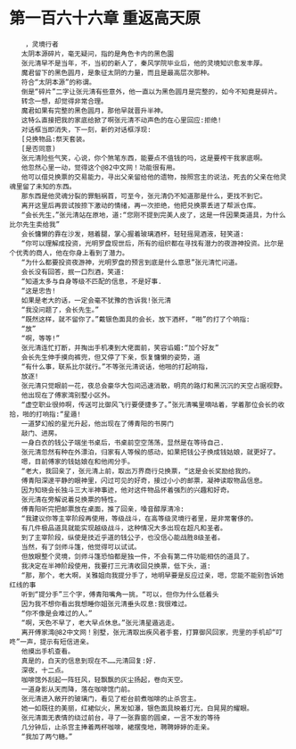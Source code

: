 # 第一百六十六章 重返高天原
        ，灵境行者
       太阴本源碎片，毫无疑问，指的是角色卡内的黑色園
       张元清早不是当年，不，当初的新人了，秦风学院毕业后，他的灵境知识愈发丰厚。
       魔君留下的黑色圆月，是象征太阴的力量，而且是最高层次那种。
       符合“太阴本源”的称谓。
       倒是“碎片”二字让张元清有些意外，他一直以为黑色圆月是完整的，如今不知竟是碎片。
       转念一想，却觉得非常合理。
       魔君如果有完整的黑色圆月，那他早就晋升半神。
       这特么直接把我的家底给掀了啊张元清不动声色的在心里回应:拒绝!
       对话框当即消失，下一刻，新的对话框浮现:
       [兑换物品:祭天套装。
       [是否同意)
       张元清险些气笑，心说，你个煞笔东西，能要点不值钱的吗，这是要榨干我家底啊。
       他忽然心里一动，觉得这个@82中文网！功能很有用。
       他可以借兑换票的交易能力，寻出父亲留给他的遗物，按照宫主的说法，死去的父亲在他灵魂里留了未知的东西。
       那东西是他灵魂分裂的罪魁祸首，可至今，张元清仍不知道那是什么，更找不到它。
       离开这里后再尝试按捺下激动的情绪，再一次拒绝，他把兑换票丢进了帮派仓库。
       “会长先生，”张元清站在原地，道:“您刚不提到完美人皮了，这是一件因果类道具，为什么比尔先生卖给我”
       会长慵懒的靠在沙发，翘着腿，掌心握着玻璃酒杯，轻轻摇晃酒液，轻笑道:
       “你可以理解成投资，光明罗盘现世后，所有的组织都在寻找有潜力的夜游神投资。比尔是个优秀的商人，他在你身上看到了潜力。
       “为什么都要投资夜游神，光明罗盘的预言到底是什么意思”张元清忙问道。
       会长没有回答，抿一口烈酒，笑道:
       “知道太多与自身等级不匹配的信息，不是好事.
       “这是忠告!
       如果是老大的话，一定会毫不犹豫的告诉我!张元清
       “我没问题了，会长先生。”
       “既然这样，就不留你了。”戴银色面具的会长，放下酒杯，“啪”的打了个响指:
       “放”
       “啊，等等!”
       张元清连忙打断，并掏出手机凑到大佬面前，笑容谄媚:“加个好友”
       会长先生伸手摸向裤兜，但又停了下亲，恢复慵懒的姿势，道
       “有什么事，联系比尔就行。”不等张元清说话，他啪的打起响指，
       放逐!
       张元清只觉眼前一花，夜总会豪华大包间迅速消散，明亮的路灯和黑沉沉的天空占据视野。
       他出现在了傅家湾别墅小区外。
       “虚空职业很帅啊，传送可比御风飞行要便捷多了。”张元清嘴里嘀咕着，学着那位会长的收拾，啪的打响指:“星遁!
       一道梦幻般的星光升起，他出现在了傅青阳的书房门
       敲门、进房。
       一身白衣的钱公子端坐书桌后，书桌前空空荡荡，显然是在等待自己.
       张元清忽然有种在外漂泊，归家有人等候的感动，如果把钱公子换成钱姑娘，就更好了。
       嗯，目前傅家的钱姑娘在和他闹分手。
       “老大，我回亲了，张元清上前，取出万界商行兑换票，“这是会长奖励给我的。
       傅青阳深邃平静的眼神里，闪过可见的好奇，接过小小的邮票，凝神读取物品信息。
       因为知晓会长独斗三大半神事迹，他对这件物品怀着强烈的兴趣和好奇。
       张元清在旁解说着兑换票的特性。
       傅青阳听完把邮票放在桌面，推了回亲，嗓音醇厚清冷:
       “我建议你等主宰阶段再使用，等级战斗，在高等级灵境行者里，是非常奢侈的。
       有几件极品道具就能实现越级战斗，这种情况大多出现在超凡和圣者。
       到了主宰阶段，纵使是技近乎道的钱公子，也没信心能战胜8级圣者。
       当然，有了剑师斗篷，他觉得可以试试。
       但放眼整个灵境，剑师斗篷恐怕都是独一件，不会有第二件功能相仿的道具了。
       我决定在半神阶段使用，我要打三元清收回兑换票，低下头，道:
       “那，那个，老大啊，关雅姐向我提分手了，地明早要是反应过亲，嗯，您能不能别告诉她红线的事
       听到“提分手”三个字，傅青阳嘴角一挑，“可以，但你为什么低着头
       因为我不想你看出我想睡你姐张元清垂头叹息:我很难过。
       “你不像是会难过的人。”
       “啊，天色不早了，老大早点休息。”张元清星遁逃走。
       离开傅家湾@82中文网！别墅，张元清取出疾风者手套，打算御风回家，兜里的手机却“叮咚”一声，提示有短信进亲。
       他摸出手机查看。
       真是的，白天的信息到现在不……元清回复:好.
       深夜，十二点。
       咖啡馆外刮起一阵狂风，轻飘飘的灰尘扬起，卷向天空。
       一道身影从天而降，落在咖啡馆门前。
       张元清进入敞开的玻璃门，看见了柜台前煮咖啡的止杀宫主。
       她一如既往的美丽，红裙似火，黑发如瀑，银色面具映着灯光，白晃晃的耀眼。
       张元清面无表情的绕过前台，寻了一张靠窗的圆桌，一言不发的等待
       几分钟后，止杀宫主捧着两杯咖啡，裙摆曳地，聘聘婷婷的走亲。
       “我加了两勺糖。”